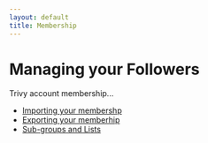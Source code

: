 ```yaml
---
layout: default
title: Membership
---
```


# Managing your Followers 

Trivy account membership...

* [Importing your membershp](./importing?view=GV-SET-VIEW)
* [Exporting your memberhip](./exporting?view=GV-SET-VIEW)
* [Sub-groups and Lists](./groupslists?view=GV-SET-VIEW)

